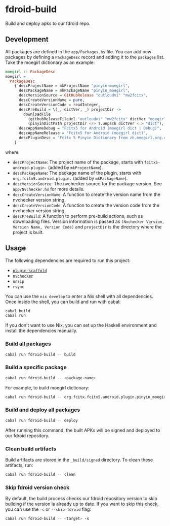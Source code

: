 # fdroid-build

Build and deploy apks to our fdroid repo.

## Development

All packages are defined in the `app/Packages.hs` file. You can add new packages by defining a `PackageDesc` record and adding it to the `packages` list. Take the moegirl dictionary as an example:

```haskell
moegirl :: PackageDesc
moegirl =
  PackageDesc
    { descProjectName = mkProjectName "pinyin-moegirl",
      descPackageName = mkPackageName "pinyin_moegirl",
      descVersionSource = GitHubRelease "outloudvi" "mw2fcitx",
      descCreateVersionName = pure,
      descCreateVersionCode = readInteger,
      descPreBuild = \(_, dictVer, _) projectDir ->
        downloadFile
          (githubReleaseFileUrl "outloudvi" "mw2fcitx" dictVer "moegirl.dict")
          (pinyinDictPath projectDir </> T.unpack dictVer <.> "dict"),
      descAppNameDebug = "Fcitx5 for Android (moegirl dict | Debug)",
      descAppNameRelease = "Fcitx5 for Android (moegirl dict)",
      descPluginDesc = "Fcitx 5 Pinyin Dictionary from zh.moegirl.org.cn"
    }
```

where:

- `descProjectName`: The project name of the package, starts with `fcitx5-android-plugin-` (added by `mkProjectName`).
- `descPackageName`: The package name of the plugin, starts with `org.fcitx5.android.plugin.` (added by `mkPackageName`).
- `descVersionSource`: The nvchecker source for the package version. See `app/Nvchecker.hs` for more details.
- `descCreateVersionName`: A function to create the version name from the nvchecker version string.
- `descCreateVersionCode`: A function to create the version code from the nvchecker version string.
- `descPreBuild`: A function to perform pre-build actions, such as downloading files. Version information is passed as `(Nvchecker Version, Version Name, Version Code)` and `projectDir` is the directory where the project is built.

## Usage

The following dependencies are required to run this project:
- [`plugin-scaffold`](https://github.com/fcitx5-android/plugin-scaffold)
- [`nvchecker`](https://github.com/lilydjwg/nvchecker)
- `unzip`
- `rsync`

You can use the `nix develop` to enter a Nix shell with all dependencies. Once inside the shell, you can build and run with cabal:

```bash
cabal build
cabal run
```

If you don't want to use Nix, you can set up the Haskell environment and install the dependencies manually.

### Build all packages

```bash
cabal run fdroid-build -- build
```

### Build a specific package

```bash
cabal run fdroid-build -- <package-name>
```

For example, to build moegirl dictionary:
```bash
cabal run fdroid-build -- org.fcitx.fcitx5.android.plugin.pinyin_moegirl
```

### Build and deploy all packages

```bash
cabal run fdroid-build -- deploy
```

After running this command, the built APKs will be signed and deployed to our fdroid repository.

### Clean build artifacts

Build artifacts are stored in the `_build/signed` directory. To clean these artifacts, run:

```bash
cabal run fdroid-build -- clean
```

### Skip fdroid version check

By default, the build process checks our fdroid repository version to skip building if the version is already up to date. If you want to skip this check, you can use the `-s` or `--skip-fdroid` flag:

```bash
cabal run fdroid-build -- <target> -s
```

